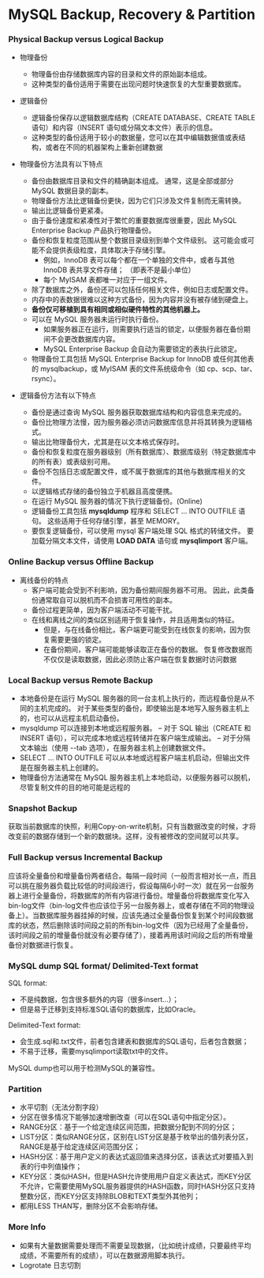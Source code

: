 # MySQL Backup, Recovery & Partition

### Physical Backup versus Logical Backup

+ 物理备份
  + 物理备份由存储数据库内容的目录和文件的原始副本组成。
  + 这种类型的备份适用于需要在出现问题时快速恢复的大型重要数据库。
+ 逻辑备份
  + 逻辑备份保存以逻辑数据库结构（CREATE DATABASE、CREATE TABLE 语句）和内容（INSERT 语句或分隔文本文件）表示的信息。
  + 这种类型的备份适用于较小的数据量，您可以在其中编辑数据值或表结构，或者在不同的机器架构上重新创建数据

+ 物理备份方法具有以下特点
  +  备份由数据库目录和文件的精确副本组成。 通常，这是全部或部分 MySQL 数据目录的副本。
  + 物理备份方法比逻辑备份更快，因为它们只涉及文件复制而无需转换。
  + 输出比逻辑备份更紧凑。
  + 由于备份速度和紧凑性对于繁忙的重要数据库很重要，因此 MySQL Enterprise Backup 产品执行物理备份。
  + 备份和恢复粒度范围从整个数据目录级别到单个文件级别。 这可能会或可能不会提供表级粒度，具体取决于存储引擎。  
    + 例如，InnoDB 表可以每个都在一个单独的文件中，或者与其他 InnoDB 表共享文件存储； （即表不是最小单位）
    + 每个 MyISAM 表都唯一对应于一组文件。
  + 除了数据库之外，备份还可以包括任何相关文件，例如日志或配置文件。
  + 内存中的表数据很难以这种方式备份，因为内容并没有被存储到硬盘上。
  + **备份仅可移植到具有相同或相似硬件特性的其他机器上。**
  + 可以在 MySQL 服务器未运行时执行备份。
    + 如果服务器正在运行，则需要执行适当的锁定，以便服务器在备份期间不会更改数据库内容。
    + MySQL Enterprise Backup 会自动为需要锁定的表执行此锁定。
  + 物理备份工具包括 MySQL Enterprise Backup for InnoDB 或任何其他表的 mysqlbackup，或 MyISAM 表的文件系统级命令（如 cp、scp、tar、rsync）。
+ 逻辑备份方法有以下特点
  + 备份是通过查询 MySQL 服务器获取数据库结构和内容信息来完成的。
  + 备份比物理方法慢，因为服务器必须访问数据库信息并将其转换为逻辑格式。
  + 输出比物理备份大，尤其是在以文本格式保存时。
  + 备份和恢复粒度在服务器级别（所有数据库）、数据库级别（特定数据库中的所有表）或表级别可用。
  + 备份不包括日志或配置文件，或不属于数据库的其他与数据库相关的文件。
  + 以逻辑格式存储的备份独立于机器且高度便携。
  + 在运行 MySQL 服务器的情况下执行逻辑备份。(Online) 
  + 逻辑备份工具包括 **mysqldump** 程序和 SELECT ... INTO OUTFILE 语句。 这些适用于任何存储引擎，甚至 MEMORY。
  + 要恢复逻辑备份，可以使用 mysql 客户端处理 SQL 格式的转储文件。 要加载分隔文本文件，请使用 **LOAD DATA** 语句或 **mysqlimport** 客户端。

### Online Backup versus Offline Backup

+ 离线备份的特点
  + 客户端可能会受到不利影响，因为备份期间服务器不可用。 因此，此类备份通常取自可以脱机而不会损害可用性的副本。
  + 备份过程更简单，因为客户端活动不可能干扰。
  + 在线和离线之间的类似区别适用于恢复操作，并且适用类似的特征。
    + 但是，与在线备份相比，客户端更可能受到在线恢复的影响，因为恢复需要更强的锁定。
    + 在备份期间，客户端可能能够读取正在备份的数据。 恢复修改数据而不仅仅是读取数据，因此必须防止客户端在恢复数据时访问数据

### Local Backup versus Remote Backup

+ 本地备份是在运行 MySQL 服务器的同一台主机上执行的，而远程备份是从不同的主机完成的。 对于某些类型的备份，即使输出是本地写入服务器主机上的，也可以从远程主机启动备份。
+ mysqldump 可以连接到本地或远程服务器。  – 对于 SQL 输出（CREATE 和 INSERT 语句），可以完成本地或远程转储并在客户端生成输出。  – 对于分隔文本输出（使用 --tab 选项），在服务器主机上创建数据文件。
+ SELECT ... INTO OUTFILE 可以从本地或远程客户端主机启动，但输出文件是在服务器主机上创建的。
+ 物理备份方法通常在 MySQL 服务器主机上本地启动，以便服务器可以脱机，尽管复制文件的目的地可能是远程的 

### Snapshot Backup

获取当前数据库的快照，利用Copy-on-write机制，只有当数据改变的时候，才将改变前的数据存储到一个新的数据块。这样，没有被修改的空间就可以共享。

### Full Backup versus Incremental Backup

应该将全量备份和增量备份两者结合。每隔一段时间（一般而言相对长一点，而且可以挑在服务器负载比较低的时间段进行，假设每隔6小时一次）就在另一台服务器上进行全量备份，将数据库的所有内容进行备份。增量备份将数据库变化写入bin-log文件（bin-log文件也应该位于另一台服务器上，或者存储在不同的物理设备上）。当数据库服务器挂掉的时候，应该先通过全量备份恢复到某个时间段数据库的状态，然后删除该时间段之前的所有bin-log文件（因为已经用了全量备份，该时间段之前的增量备份就没有必要存储了），接着再用该时间段之后的所有增量备份对数据进行恢复。

### MySQL dump SQL format/ Delimited-Text format

SQL format:

+ 不是纯数据，包含很多额外的内容（很多insert...）；
+ 但是易于迁移到支持标准SQL语句的数据库，比如Oracle。

Delimited-Text format:

+ 会生成.sql和.txt文件，前者包含建表和数据库的SQL语句，后者包含数据；
+ 不易于迁移，需要mysqlimport读取txt中的文件。

MySQL dump也可以用于检测MySQL的兼容性。

### Partition

+ 水平切割（无法分割字段）
+ 分区在很多情况下能够加速增删改查（可以在SQL语句中指定分区）。
+ RANGE分区：基于一个给定连续区间范围，把数据分配到不同的分区；
+ LIST分区：类似RANGE分区，区别在LIST分区是基于枚举出的值列表分区，RANGE是基于给定连续区间范围分区；
+ HASH分区：基于用户定义的表达式返回值来选择分区，该表达式对要插入到表的行中列值操作；
+ KEY分区：类似HASH，但是HASH允许使用用户自定义表达式，而KEY分区不允许，它需要使用MySQL服务器提供的HASH函数，同时HASH分区只支持整数分区，而KEY分区支持除BLOB和TEXT类型外其他列；
+ 都用LESS THAN写，删除分区不会影响存储。

### More Info

+ 如果有大量数据需要处理而不需要呈现数据，（比如统计成绩，只要最终平均成绩，不需要所有的成绩），可以在数据源用脚本执行。
+ Logrotate 日志切割


